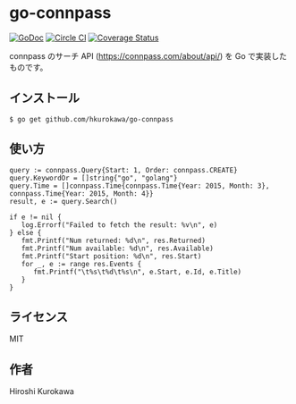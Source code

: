 # go-connpass
[![GoDoc](https://godoc.org/github.com/hkurokawa/go-connpass?status.svg)](https://godoc.org/github.com/hkurokawa/go-connpass)
[![Circle CI](https://circleci.com/gh/hkurokawa/go-connpass.svg?style=shield)](https://circleci.com/gh/hkurokawa/go-connpass)
[![Coverage Status](https://coveralls.io/repos/hkurokawa/go-connpass/badge.svg)](https://coveralls.io/r/hkurokawa/go-connpass)

connpass のサーチ API (https://connpass.com/about/api/) を Go で実装したものです。

## インストール
    $ go get github.com/hkurokawa/go-connpass

## 使い方

	query := connpass.Query{Start: 1, Order: connpass.CREATE}
	query.KeywordOr = []string{"go", "golang"}
	query.Time = []connpass.Time{connpass.Time{Year: 2015, Month: 3}, connpass.Time{Year: 2015, Month: 4}}
	result, e := query.Search()
	
	if e != nil {
	   log.Errorf("Failed to fetch the result: %v\n", e)
	} else {
	   fmt.Printf("Num returned: %d\n", res.Returned)
	   fmt.Printf("Num available: %d\n", res.Available)
	   fmt.Printf("Start position: %d\n", res.Start)
	   for _, e := range res.Events {
	      fmt.Printf("\t%s\t%d\t%s\n", e.Start, e.Id, e.Title)
	   }
	}

## ライセンス
MIT

## 作者
Hiroshi Kurokawa
